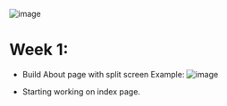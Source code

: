 ![image](https://user-images.githubusercontent.com/35258613/221856267-5047c0e8-8861-4ab5-8455-a8c7d4fc9bfc.png)

# Week 1:
* Build About page with split screen
  Example:
  ![image](https://user-images.githubusercontent.com/35258613/221857525-48017620-835c-4193-ad5a-81c7836847cf.png)

  
* Starting working on index page.
